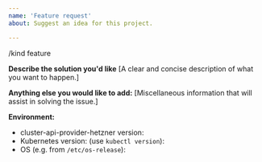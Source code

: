 ```yaml
---
name: 'Feature request'
about: Suggest an idea for this project.

---
```


/kind feature

**Describe the solution you'd like**
[A clear and concise description of what you want to happen.]


**Anything else you would like to add:**
[Miscellaneous information that will assist in solving the issue.]


**Environment:**

- cluster-api-provider-hetzner version: 
- Kubernetes version: (use `kubectl version`): 
- OS (e.g. from `/etc/os-release`): 
